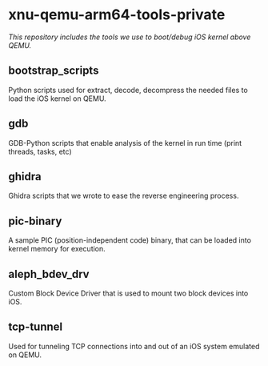 
# xnu-qemu-arm64-tools-private


*This repository includes the tools we use to boot/debug iOS kernel above QEMU.*

## bootstrap_scripts ##
Python scripts used for extract, decode, decompress the needed files to load the iOS kernel on QEMU.

## gdb ##
GDB-Python scripts that enable analysis of the kernel in run time (print threads, tasks, etc)

## ghidra ##
Ghidra scripts that we wrote to ease the reverse engineering process.

## pic-binary ##
A sample PIC (position-independent code) binary, that can be loaded into kernel memory for execution.

## aleph_bdev_drv ##
Custom Block Device Driver that is used to mount two block devices into iOS.

## tcp-tunnel ##
Used for tunneling TCP connections into and out of an iOS system emulated on QEMU.
